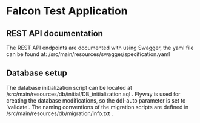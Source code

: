 # Falcon Test Application

## REST API documentation
The REST API endpoints are documented with using Swagger, the yaml file can be found at: /src/main/resources/swagger/specification.yaml 

## Database setup

The database initialization script can be located at /src/main/resources/db/initial/DB_initialization.sql .
Flyway is used for creating the database modifications, so the ddl-auto parameter is set to 'validate'. The naming conventions of the migration scripts are defined in /src/main/resources/db/migration/info.txt .


